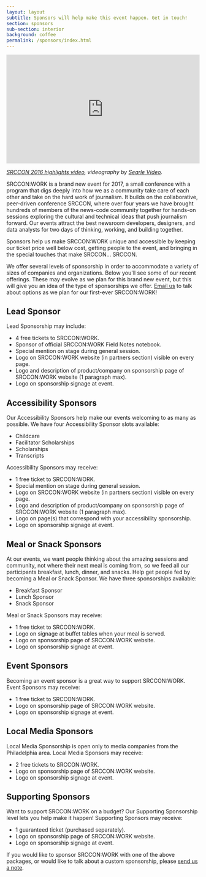 ```yaml
---
layout: layout
subtitle: Sponsors will help make this event happen. Get in touch!
section: sponsors
sub-section: interior
background: coffee
permalink: /sponsors/index.html
---
```

<style>.embed-container { position: relative; padding-bottom: 56.25%; height: 0; overflow: hidden; max-width: 100%; } .embed-container iframe, .embed-container object, .embed-container embed { position: absolute; top: 0; left: 0; width: 100%; height: 100%; }</style><div class='embed-container'><iframe src='https://player.vimeo.com/video/180221748' frameborder='0' webkitAllowFullScreen mozallowfullscreen allowFullScreen></iframe></div>
<p class="caption"><em><a href="https://vimeo.com/180221748">SRCCON 2016 highlights video</a>, videography by <a href="http://www.searlevideo.com/">Searle Video</a>.</em></p>

SRCCON:WORK is a brand new event for 2017, a small conference with a program that digs deeply into how we as a community take care of each other and take on the hard work of journalism. It builds on the collaborative, peer-driven conference SRCCON, where over four years we have brought hundreds of members of the news-code community together for hands-on sessions exploring the cultural and technical ideas that push journalism forward. Our events attract the best newsroom developers, designers, and data analysts for two days of thinking, working, and building together.

Sponsors help us make SRCCON:WORK unique and accessible by keeping our ticket price well below cost, getting people to the event, and bringing in the special touches that make SRCCON… SRCCON.

We offer several levels of sponsorship in order to accommodate a variety of sizes of companies and organizations. Below you'll see some of our recent offerings. These may evolve as we plan for this brand new event, but this will give you an idea of the type of sponsorships we offer. [Email us](mailto:dan@opennews.org) to talk about options as we plan for our first-ever SRCCON:WORK!

## Lead Sponsor

Lead Sponsorship may include:

- 4 free tickets to SRCCON:WORK.
- Sponsor of official SRCCON:WORK Field Notes notebook.
- Special mention on stage during general session.
- Logo on SRCCON:WORK website (in partners section) visible on every page.
- Logo and description of product/company on sponsorship page of SRCCON:WORK website (1 paragraph max).
- Logo on sponsorship signage at event.

## Accessibility Sponsors

Our Accessibility Sponsors help make our events welcoming to as many as possible. We have four Accessibility Sponsor slots available:

- Childcare
- Facilitator Scholarships
- Scholarships
- Transcripts

Accessibility Sponsors may receive:

- 1 free ticket to SRCCON:WORK.
- Special mention on stage during general session.
- Logo on SRCCON:WORK website (in partners section) visible on every page.
- Logo and description of product/company on sponsorship page of SRCCON:WORK website (1 paragraph max).
- Logo on page(s) that correspond with your accessibility sponsorship.
- Logo on sponsorship signage at event.

## Meal or Snack Sponsors

At our events, we want people thinking about the amazing sessions and community, not where their next meal is coming from, so we feed all our participants breakfast, lunch, dinner, and snacks. Help get people fed by becoming a Meal or Snack Sponsor. We have three sponsorships available:

- Breakfast Sponsor 
- Lunch Sponsor
- Snack Sponsor

Meal or Snack Sponsors may receive:

- 1 free ticket to SRCCON:WORK.
- Logo on signage at buffet tables when your meal is served.
- Logo on sponsorship page of SRCCON:WORK website.
- Logo on sponsorship signage at event.

## Event Sponsors

Becoming an event sponsor is a great way to support SRCCON:WORK. Event Sponsors may receive:

- 1 free ticket to SRCCON:WORK.
- Logo on sponsorship page of SRCCON:WORK website.
- Logo on sponsorship signage at event.

## Local Media Sponsors

Local Media Sponsorship is open only to media companies from the Philadelphia area. Local Media Sponsors may receive:

- 2 free tickets to SRCCON:WORK.
- Logo on sponsorship page of SRCCON:WORK website.
- Logo on sponsorship signage at event.

## Supporting Sponsors

Want to support SRCCON:WORK on a budget? Our Supporting Sponsorship level lets you help make it happen! Supporting Sponsors may receive:

- 1 guaranteed ticket (purchased separately).
- Logo on sponsorship page of SRCCON:WORK website.
- Logo on sponsorship signage at event.

If you would like to sponsor SRCCON:WORK with one of the above packages, or would like to talk about a custom sponsorship, please [send us a note](mailto:dan@opennews.org).
